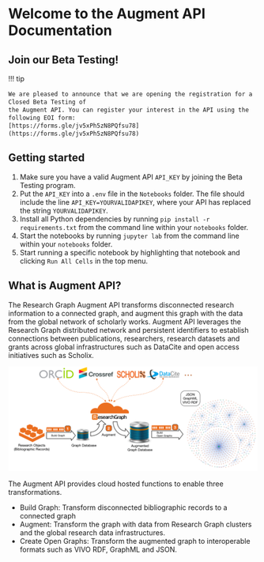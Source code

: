 # Welcome to the Augment API Documentation

## Join our Beta Testing!

!!! tip

    We are pleased to announce that we are opening the registration for a Closed Beta Testing of
    the Augment API. You can register your interest in the API using the following EOI form:
    [https://forms.gle/jv5xPh5zN8PQfsu78](https://forms.gle/jv5xPh5zN8PQfsu78)

## Getting started

1. Make sure you have a valid Augment API `API_KEY` by joining the Beta Testing program.
2. Put the `API_KEY` into a `.env` file in the `Notebooks` folder. The file should include the line `API_KEY=YOURVALIDAPIKEY`, where your API has replaced the string `YOURVALIDAPIKEY`.
3. Install all Python dependencies by running `pip install -r requirements.txt` from the command line within your `notebooks` folder.
4. Start the notebooks by running `jupyter lab` from the command line within your `notebooks` folder.
5. Start running a specific notebook by highlighting that notebook and clicking `Run All Cells` in the top menu.

## What is Augment API?

The Research Graph Augment API transforms disconnected research information to a connected graph, and augment this graph with the data from the global network of scholarly works. Augment API leverages the Research Graph distributed network and persistent identifiers to establish connections between publications, researchers, research datasets and grants across global infrastructures such as DataCite and open access initiatives such as Scholix.

![](images/augment-api-figure.gif)

The Augment API provides cloud hosted functions to enable three transformations.

- Build Graph: Transform disconnected bibliographic records to a connected graph
- Augment: Transform the graph with data from Research Graph clusters and the global research data infrastructures.
- Create Open Graphs: Transform the augmented graph to interoperable formats such as VIVO RDF, GraphML and JSON.
